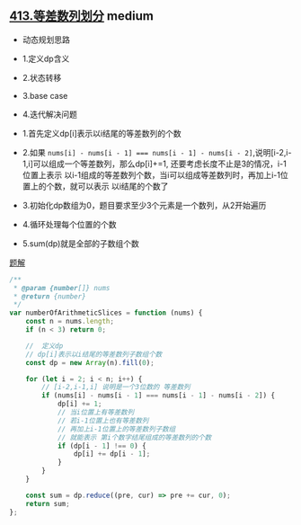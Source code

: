 ## [413.等差数列划分](https://leetcode.cn/problems/arithmetic-slices/) <Badge type="warning">medium</Badge>

- 动态规划思路
- 1.定义dp含义
- 2.状态转移
- 3.base case
- 4.迭代解决问题

- 1.首先定义dp[i]表示以i结尾的等差数列的个数
- 2.如果 `nums[i] - nums[i - 1] === nums[i - 1] - nums[i - 2]`,说明[i-2,i-1,i]可以组成一个等差数列，那么dp[i]+=1, 还要考虑长度不止是3的情况，i-1位置上表示 以i-1组成的等差数列个数，当i可以组成等差数列时，再加上i-1位置上的个数，就可以表示 以i结尾的个数了
- 3.初始化dp数组为0，题目要求至少3个元素是一个数列，从2开始遍历
- 4.循环处理每个位置的个数
- 5.sum(dp)就是全部的子数组个数

[题解](https://leetcode.cn/problems/arithmetic-slices/solution/by-xu-haobooo-hndq/)

```js
/**
 * @param {number[]} nums
 * @return {number}
 */
var numberOfArithmeticSlices = function (nums) {
    const n = nums.length;
    if (n < 3) return 0;

    //  定义dp
    // dp[i]表示以i结尾的等差数列子数组个数
    const dp = new Array(n).fill(0);

    for (let i = 2; i < n; i++) {
        // [i-2,i-1,i] 说明是一个3位数的 等差数列
        if (nums[i] - nums[i - 1] === nums[i - 1] - nums[i - 2]) {
            dp[i] += 1;
            // 当i位置上有等差数列
            // 若i-1位置上也有等差数列
            // 再加上i-1位置上的等差数列子数组
            // 就能表示 第i个数字结尾组成的等差数列的个数
            if (dp[i - 1] !== 0) {
                dp[i] += dp[i - 1];
            }
        }
    }

    const sum = dp.reduce((pre, cur) => pre += cur, 0);
    return sum;
};
```
